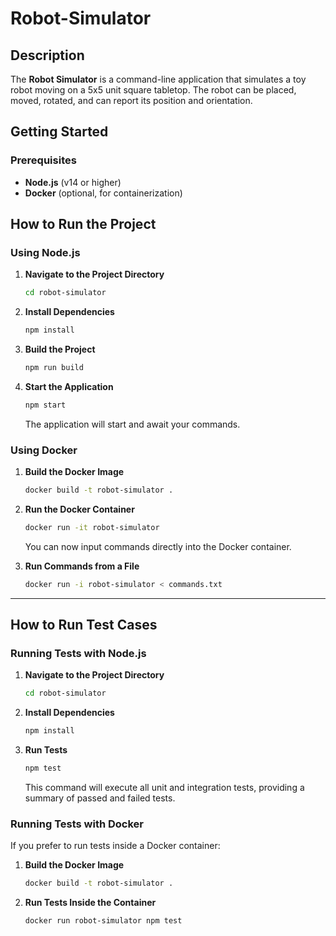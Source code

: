 # Robot-Simulator

## Description

The **Robot Simulator** is a command-line application that simulates a toy robot moving on a 5x5 unit square tabletop. The robot can be placed, moved, rotated, and can report its position and orientation.

## Getting Started

### Prerequisites

- **Node.js** (v14 or higher)
- **Docker** (optional, for containerization)

## How to Run the Project

### Using Node.js

1. **Navigate to the Project Directory**

   ```bash
   cd robot-simulator
   ```

2. **Install Dependencies**

   ```bash
   npm install
   ```

3. **Build the Project**

   ```bash
   npm run build
   ```

4. **Start the Application**

   ```bash
   npm start
   ```

   The application will start and await your commands.

### Using Docker

1. **Build the Docker Image**

   ```bash
   docker build -t robot-simulator .
   ```

2. **Run the Docker Container**

   ```bash
   docker run -it robot-simulator
   ```

   You can now input commands directly into the Docker container.

3. **Run Commands from a File**

   ```bash
   docker run -i robot-simulator < commands.txt
   ```

---

## How to Run Test Cases

### Running Tests with Node.js

1. **Navigate to the Project Directory**

   ```bash
   cd robot-simulator
   ```

2. **Install Dependencies**

   ```bash
   npm install
   ```

3. **Run Tests**

   ```bash
   npm test
   ```

   This command will execute all unit and integration tests, providing a summary of passed and failed tests.

### Running Tests with Docker

If you prefer to run tests inside a Docker container:

1. **Build the Docker Image**

   ```bash
   docker build -t robot-simulator .
   ```

2. **Run Tests Inside the Container**

   ```bash
   docker run robot-simulator npm test
   ```
